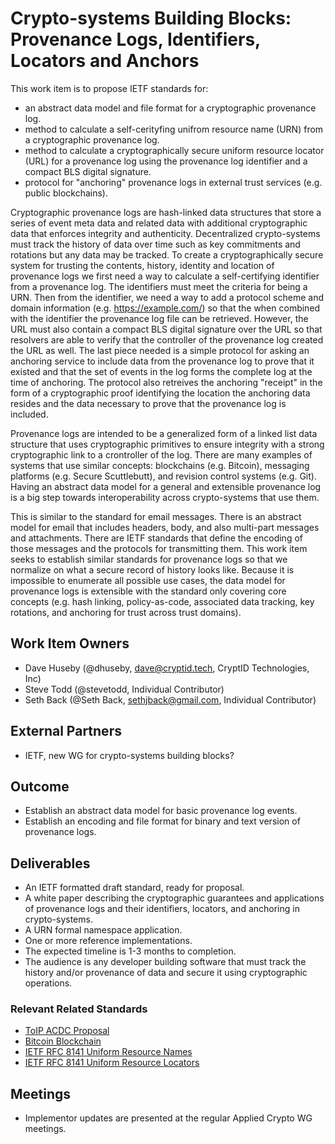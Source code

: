 # Crypto-systems Building Blocks: Provenance Logs, Identifiers, Locators and Anchors

This work item is to propose IETF standards for:

- an abstract data model and file format for a cryptographic provenance log.
- method to calculate a self-cerityfing unifrom resource name (URN) from a
  cryptographic provenance log.
- method to calculate a cryptographically secure uniform resource locator (URL)
  for a provenance log using the provenance log identifier and a compact BLS
  digital signature.
- protocol for "anchoring" provenance logs in external trust services (e.g.
  public blockchains).

Cryptographic provenance logs are hash-linked data structures that store a
series of event meta data and related data with additional cryptographic data
that enforces integrity and authenticity. Decentralized crypto-systems must
track the history of data over time such as key commitments and rotations but
any data may be tracked. To create a cryptographically secure system for
trusting the contents, history, identity and location of provenance logs we
first need a way to calculate a self-certifying identifier from a provenance
log. The identifiers must meet the criteria for being a URN. Then from the
identifier, we need a way to add a protocol scheme and domain information (e.g.
https://example.com/) so that the when combined with the identifier the
provenance log file can be retrieved. However, the URL must also contain a
compact BLS digital signature over the URL so that resolvers are able to verify
that the controller of the provenance log created the URL as well. The last
piece needed is a simple protocol for asking an anchoring service to include
data from the provenance log to prove that it existed and that the set of
events in the log forms the complete log at the time of anchoring. The protocol
also retreives the anchoring "receipt" in the form of a cryptographic proof
identifying the location the anchoring data resides and the data necessary to
prove that the provenance log is included.

Provenance logs are intended to be a generalized form of a linked list data
structure that uses cryptographic primitives to ensure integrity with a strong
cryptographic link to a crontroller of the log. There are many examples of
systems that use similar concepts: blockchains (e.g. Bitcoin), messaging
platforms (e.g. Secure Scuttlebutt), and revision control systems (e.g. Git).
Having an abstract data model for a general and extensible provenance log is
a big step towards interoperability across crypto-systems that use them.

This is similar to the standard for email messages. There is an abstract model
for email that includes headers, body, and also multi-part messages and
attachments. There are IETF standards that define the encoding of those
messages and the protocols for transmitting them. This work item seeks to
establish similar standards for provenance logs so that we normalize on what
a secure record of history looks like. Because it is impossible to enumerate
all possible use cases, the data model for provenance logs is extensible with
the standard only covering core concepts (e.g. hash linking, policy-as-code,
associated data tracking, key rotations, and anchoring for trust across
trust domains).

## Work Item Owners
- Dave Huseby (@dhuseby, dave@cryptid.tech, CryptID Technologies, Inc)
- Steve Todd (@stevetodd, Individual Contributor)
- Seth Back (@Seth Back, sethjback@gmail.com, Individual Contributor)

## External Partners
- IETF, new WG for crypto-systems building blocks?

## Outcome
- Establish an abstract data model for basic provenance log events.
- Establish an encoding and file format for binary and text version of
  provenance logs.

## Deliverables
- An IETF formatted draft standard, ready for proposal.
- A white paper describing the cryptographic guarantees and applications of
  provenance logs and their identifiers, locators, and anchoring in
  crypto-systems.
- A URN formal namespace application.
- One or more reference implementations.
- The expected timeline is 1-3 months to completion.
- The audience is any developer building software that must track the history
  and/or provenance of data and secure it using cryptographic operations.

### Relevant Related Standards
- [ToIP ACDC Proposal][0]
- [Bitcoin Blockchain][1]
- [IETF RFC 8141 Uniform Resource Names][2]
- [IETF RFC 8141 Uniform Resource Locators][3]

## Meetings
- Implementor updates are presented at the regular Applied Crypto WG meetings.

[0]: https://wiki.trustoverip.org/display/HOME/ACDC+%28Authentic+Chained+Data+Container%29+Task+Force
[1]: https://developer.bitcoin.org/reference/block_chain.html
[2]: https://datatracker.ietf.org/doc/html/rfc8141
[3]: https://datatracker.ietf.org/doc/html/rfc1738
